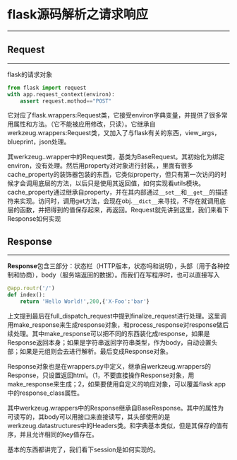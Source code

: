 # flask源码解析之请求响应
---
## Request
---
flask的请求对象
```python
from flask import request
with app.request_context(environ):
    assert request.mothod=="POST"
```
它对应了flask.wrappers:Request类，它接受environ字典变量，并提供了很多常用属性和方法。（它不能被应用修改，只读）。它继承自werkzeug.wrappers:Request类，又加入了与flask有关的东西，view_args，blueprint，json处理。


其werkzeug..wrapper中的Request类，基类为BaseRequest。其初始化为绑定environ，没有处理。然后用property对对象进行封装。，里面有很多cache_property的装饰器包装的东西，它类似property，但只有第一次访问的时候才会调用底层的方法，以后只是使用其返回值，如何实现看utils模块。cache_property通过继承自property，并在其内部通过`__set__`和`__get__`的描述符来实现。访问时，调用get方法，会现在obj.`__dict__`来寻找，不存在就调用底层的函数，并把得到的值保存起来，再返回。Request就先讲到这里，我们来看下Response如何实现

## Response
---

**Response**包含三部分：状态栏（HTTP版本，状态吗和说明），头部（用于各种控制和协商），body（服务端返回的数据）。而我们在写程序时，也可以直接写入
```python
@app.routr('/')
def index():
    return 'Hello World!',200,{'X-Foo':'bar'}
```
上文提到最后在full_dispatch_request中提到finalize_request进行处理。这里调用make_response来生成response对象，和process_response对response做后续处理。其中make_response可以把不同的东西装化成response，如果是Response返回本身；如果是字符串返回字符串类型，作为body，自动设置头部；如果是元组则会去进行解析。最后变成Response对象。


Response对象也是在wrappers.py中定义，继承自werkzeug.wrappers的Response，只设置返回html。（1，不要直接操作Response对象，用make_response来生成；2，如果要使用自定义的响应对象，可以覆盖flask app中的response_class属性。


其中werkzeug.wrappers中的Response继承自BaseResponse。其中的属性为可读写的，其body可以用接口来直接读写，其头部使用的是werkzeug.datastructures中的Headers类。和字典基本类似，但是其保存的值有序，并且允许相同的key值存在。


基本的东西都讲完了，我们看下session是如何实现的。
